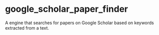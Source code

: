 # google_scholar_paper_finder
A engine that searches for papers on Google Scholar based on keywords extracted from a text.
